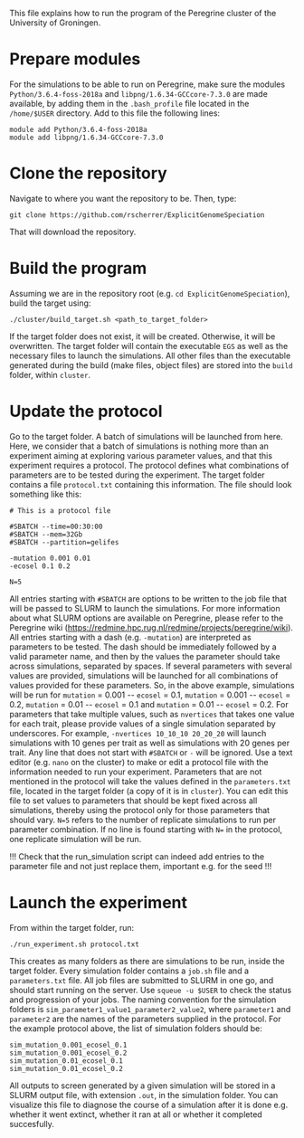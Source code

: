 This file explains how to run the program of the Peregrine cluster of the University of Groningen.

# Prepare modules

For the simulations to be able to run on Peregrine, make sure the modules `Python/3.6.4-foss-2018a` and `libpng/1.6.34-GCCcore-7.3.0` are made available, by adding them in the `.bash_profile` file located in the `/home/$USER` directory. Add to this file the following lines:

```{bash}
module add Python/3.6.4-foss-2018a
module add libpng/1.6.34-GCCcore-7.3.0
```

# Clone the repository

Navigate to where you want the repository to be. Then, type:

```{bash}
git clone https://github.com/rscherrer/ExplicitGenomeSpeciation
```

That will download the repository.

# Build the program

Assuming we are in the repository root (e.g. `cd ExplicitGenomeSpeciation`), build the target using:

```{bash}
./cluster/build_target.sh <path_to_target_folder>
```

If the target folder does not exist, it will be created. Otherwise, it will be overwritten. The target folder will contain the executable `EGS` as well as the necessary files to launch the simulations. All other files than the executable generated during the build (make files, object files) are stored into the `build` folder, within `cluster`.

# Update the protocol

Go to the target folder. A batch of simulations will be launched from here. Here, we consider that a batch of simulations is nothing more than an experiment aiming at exploring various parameter values, and that this experiment requires a protocol. The protocol defines what combinations of parameters are to be tested during the experiment. The target folder contains a file `protocol.txt` containing this information. The file should look something like this:

```
# This is a protocol file

#SBATCH --time=00:30:00
#SBATCH --mem=32Gb
#SBATCH --partition=gelifes

-mutation 0.001 0.01
-ecosel 0.1 0.2

N=5 

```

All entries starting with `#SBATCH` are options to be written to the job file that will be passed to SLURM to launch the simulations. For more information about what SLURM options are available on Peregrine, please refer to the Peregrine wiki (https://redmine.hpc.rug.nl/redmine/projects/peregrine/wiki). All entries starting with a dash (e.g. `-mutation`) are interpreted as parameters to be tested. The dash should be immediately followed by a valid parameter name, and then by the values the parameter should take across simulations, separated by spaces. If several parameters with several values are provided, simulations will be launched for all combinations of values provided for these parameters. So, in the above example, simulations will be run for `mutation` = 0.001 -- `ecosel` = 0.1,
`mutation` = 0.001 -- `ecosel` = 0.2, `mutation` = 0.01 -- `ecosel` = 0.1 and `mutation` = 0.01 -- `ecosel` = 0.2. For parameters that take multiple values, such as `nvertices` that takes one value for each trait, please provide values of a single simulation separated by underscores. For example, `-nvertices 10_10_10 20_20_20` will launch simulations with 10 genes per trait as well as simulations with 20 genes per trait. Any line that does not start with `#SBATCH` or `-` will be ignored. Use a text editor (e.g. `nano` on the cluster) to make or edit a protocol file with the information needed to run your experiment. Parameters that are not mentioned in the protocol will take the values defined in the `parameters.txt` file, located in the target folder (a copy of it is in `cluster`). You can edit this file to set values to parameters that should be kept fixed across all simulations, thereby using the protocol only for those parameters that should vary. `N=5` refers to the number of replicate simulations to run per parameter combination. If no line is found starting with `N=` in the protocol, one replicate simulation will be run.

!!! Check that the run_simulation script can indeed add entries to the parameter file and not just replace them, important e.g. for the seed !!! 

# Launch the experiment

From within the target folder, run:

```{bash}
./run_experiment.sh protocol.txt
```

This creates as many folders as there are simulations to be run, inside the target folder. Every simulation folder contains a `job.sh` file and a `parameters.txt` file. All job files are submitted to SLURM in one go, and should start running on the server. Use `squeue -u $USER` to check the status and progression of your jobs. The naming convention for the simulation folders is `sim_parameter1_value1_parameter2_value2`, where `parameter1` and `parameter2` are the names of the parameters supplied in the protocol. For the example protocol above, the list of simulation folders should be:

```
sim_mutation_0.001_ecosel_0.1
sim_mutation_0.001_ecosel_0.2
sim_mutation_0.01_ecosel_0.1
sim_mutation_0.01_ecosel_0.2
```

All outputs to screen generated by a given simulation will be stored in a SLURM output file, with extension `.out`, in the simulation folder. You can visualize this file to diagnose the course of a simulation after it is done e.g. whether it went extinct, whether it ran at all or whether it completed succesfully.
